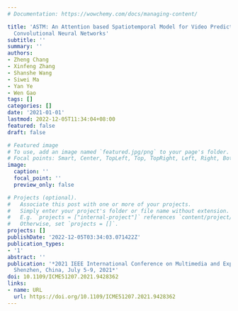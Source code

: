 ```yaml
---
# Documentation: https://wowchemy.com/docs/managing-content/

title: 'ASTM: An Attention based Spatiotemporal Model for Video Prediction Using 3D
  Convolutional Neural Networks'
subtitle: ''
summary: ''
authors:
- Zheng Chang
- Xinfeng Zhang
- Shanshe Wang
- Siwei Ma
- Yan Ye
- Wen Gao
tags: []
categories: []
date: '2021-01-01'
lastmod: 2022-12-05T11:34:04+08:00
featured: false
draft: false

# Featured image
# To use, add an image named `featured.jpg/png` to your page's folder.
# Focal points: Smart, Center, TopLeft, Top, TopRight, Left, Right, BottomLeft, Bottom, BottomRight.
image:
  caption: ''
  focal_point: ''
  preview_only: false

# Projects (optional).
#   Associate this post with one or more of your projects.
#   Simply enter your project's folder or file name without extension.
#   E.g. `projects = ["internal-project"]` references `content/project/deep-learning/index.md`.
#   Otherwise, set `projects = []`.
projects: []
publishDate: '2022-12-05T03:34:03.071422Z'
publication_types:
- '1'
abstract: ''
publication: '*2021 IEEE International Conference on Multimedia and Expo, ICME 2021,
  Shenzhen, China, July 5-9, 2021*'
doi: 10.1109/ICME51207.2021.9428362
links:
- name: URL
  url: https://doi.org/10.1109/ICME51207.2021.9428362
---
```

